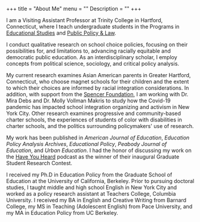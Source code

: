 +++
title = "About Me"
menu = ""
Description = ""
+++

I am a Visiting Assistant Professor at Trinity College in Hartford, Connecticut, where I teach undergraduate students in the Programs in [Educational Studies](https://commons.trincoll.edu/educ/) and [Public Policy & Law](https://www.trincoll.edu/Academics/MajorsAndMinors/Policy/).

I conduct qualitative research on school choice policies, focusing on their possibilities for, and limitations to, advancing racially equitable and democratic public education. As an interdisciplinary scholar, I employ concepts from political science, sociology, and critical policy analysis.  

My current research examines Asian American parents in Greater Hartford, Connecticut, who choose magnet schools for their children and the extent to which their choices are informed by racial integration considerations. In addition, with support from the [Spencer Foundation](https://www.spencer.org/news/announcing-our-covid-19-related-research-grants-awardees), I am working with Dr. Mira Debs and Dr. Molly Vollman Makris to study how the Covid-19 pandemic has impacted school integration organizing and activism in New York City. Other research examines progressive and community-based charter schools, the experiences of students of color with disabilities in charter schools, and the politics surrounding policymakers' use of research.  

My work has been published in *American Journal of Education*, *Education Policy Analysis Archives*, *Educational Policy*, *Peabody Journal of Education*, and *Urban Education*. I had the honor of discussing my work on the [Have You Heard](https://soundcloud.com/haveyouheardpodcast/progressive-charters) podcast as the winner of their inaugural Graduate Student Research Contest.  

I received my Ph.D in Education Policy from the Graduate School of Education at the University of California, Berkeley. Prior to pursuing doctoral studies, I taught middle and high school English in New York City and worked as a policy research assistant at Teachers College, Columbia University. I received my BA in English and Creative Writing from Barnard College, my MS in Teaching (Adolescent English) from Pace University, and my MA in Education Policy from UC Berkeley.
